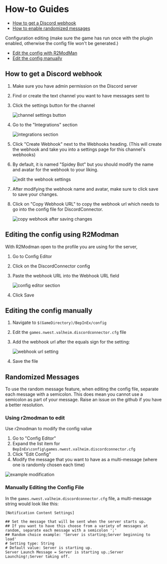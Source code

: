 # How-to Guides

- [How to get a Discord webhook](#how-to-get-a-discord-webhook)
- [How to enable randomized messages](#randomized-messages)

Configuration editing (make sure the game has run once with the plugin enabled,
otherwise the config file won't be generated.)

- [Edit the config with R2ModMan](#editing-the-config-using-r2modman)
- [Edit the config manually](#editing-the-config-manually)

## How to get a Discord webhook

1. Make sure you have admin permission on the Discord server
2. Find or create the text channel you want to have messages sent to
3. Click the settings button for the channel

    ![channel settings button](img/howto-0.png)

4. Go to the "Integrations" section

    ![integrations section](img/howto-1.png)

5. Click "Create Webhook" next to the Webhooks heading. (This will create the webhook and take you into a settings page for this channel's webhooks)
6. By default, it is named "Spidey Bot" but you should modify the name and avatar for the webhook to your liking.

    ![edit the webhook settings](img/howto-2.png)

7. After modifying the webhook name and avatar, make sure to click save to save your changes.
8. Click on "Copy Webhook URL" to copy the webhook url which needs to go into the config file for DiscordConnector.

    ![copy webhook after saving changes](img/howto-3.png)

## Editing the config using R2Modman

With R2Modman open to the profile you are using for the server, 

1. Go to Config Editor
2. Click on the DiscordConnector config
3. Paste the webhook URL into the Webhook URL field

    ![config editor section](img/howto-4.png)

4. Click Save

## Editing the config manually

1. Navigate to `$(GameDirectory)/BepInEx/config`
2. Edit the `games.nwest.valheim.discordconnector.cfg` file
3. Add the webhook url after the equals sign for the setting:

    ![webhook url setting](img/howto-5.png)

4. Save the file

## Randomized Messages

To use the random message feature, when editing the config file, separate each message with a semicolon. This does mean you cannot use a semicolon as part of your message. Raise an issue on the github if you have a better resolution.

### Using r2modman to edit

Use r2modman to modify the config value

1. Go to "Config Editor"
2. Expand the list item for `BepInEx\config\games.nwest.valheim.discordconnector.cfg`
3. Click "Edit Config"
4. Modify the message that you want to have as a multi-message (where one is randomly chosen each time)

![example modification](img/howto-6.png)

### Manually Editing the Config File

In the `games.nwest.valheim.discordconnector.cfg` file, a multi-message string would look like this:

```
[Notification Content Settings]

## Set the message that will be sent when the server starts up.
## If you want to have this choose from a variety of messages at random, separate each message with a semicolon ';'
## Random choice example: 'Server is starting;Server beginning to load'
# Setting type: String
# Default value: Server is starting up.
Server Launch Message = Server is starting up.;Server Launching!;Server taking off.
```